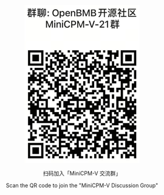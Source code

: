 <div align="center">
<img src="../assets/minicpm-v21.png" width="60%"/>

<p> 扫码加入「MiniCPM-V 交流群」 </p>
<p> Scan the QR code to join the "MiniCPM-V Discussion Group" </p>
</div>
